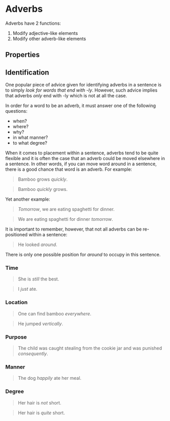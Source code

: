 # Adverbs
<!-- +elementInfo -->

<!-- !adverb -->
Adverbs have 2 functions:
1. Modify adjective-like elements
2. Modify other adverb-like elements

<!-- !adverb -->

## Properties
<!-- +propertySummary -->

## Identification
One popular piece of advice given for identifying adverbs in a sentence is to simply *look for words that end with -ly*. However, such advice implies that adverbs *only* end with -ly which is not at all the case.

In order for a word to be an adverb, it must answer one of the following questions:
- when?
- where?
- why?
- in what manner?
- to what degree?

When it comes to placement within a sentence, adverbs tend to be quite flexible and it is often the case that an adverb could be moved elsewhere in a sentence. In other words, if you can move word around in a sentence, there is a good chance that word is an adverb. For example:

> Bamboo grows *quickly*.

> Bamboo *quickly* grows.

Yet another example:

> *Tomorrow*, we are eating spaghetti for dinner.

> We are eating spaghetti for dinner *tomorrow*.

It is important to remember, however, that not all adverbs can be re-positioned within a sentence:

> He looked *around*.
<!-- .caption -->
There is only one possible position for *around* to occupy in this sentence.

### Time
> She is *still* the best.

> I *just* ate.

### Location
> One can find bamboo *everywhere*.

> He jumped *vertically*.

### Purpose
> The child was caught stealing from the cookie jar and was punished *consequently*.

### Manner
> The dog *happily* ate her meal.

### Degree
> Her hair is *not* short.

> Her hair is *quite* short.